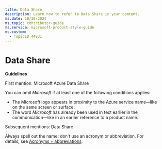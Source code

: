 ```yaml
---
title: Data Share
description: Learn how to refer to Data Share in your content.
ms.date: 10/30/2024
ms.topic: contributor-guide
ms.service: microsoft-product-style-guide
ms.custom:
  - TopicID 44831
---
```



# Data Share

**Guidelines**

First mention: Microsoft Azure Data Share

You can omit *Microsoft* if at least one of the following conditions applies:

- The Microsoft logo appears in proximity to the Azure service name—like on the same screen or surface.
- The word *Microsoft* has already been used in text earlier in the communication—like in an earlier reference to a product name.

Subsequent mentions: Data Share

Always spell out the name; don't use an acronym or abbreviation. For details, see [Acronyms + abbreviations](~\acronyms-and-abbreviations.md).

